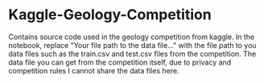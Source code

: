 # Kaggle-Geology-Competition
Contains source code used in the geology competition from kaggle.
In the notebook, replace "Your file path to the data file..." with the file path to you data files such as the train.csv and test.csv files from the competition. The data file you can get from the competition itself, due to privacy and competition rules I cannot share the data files here.
